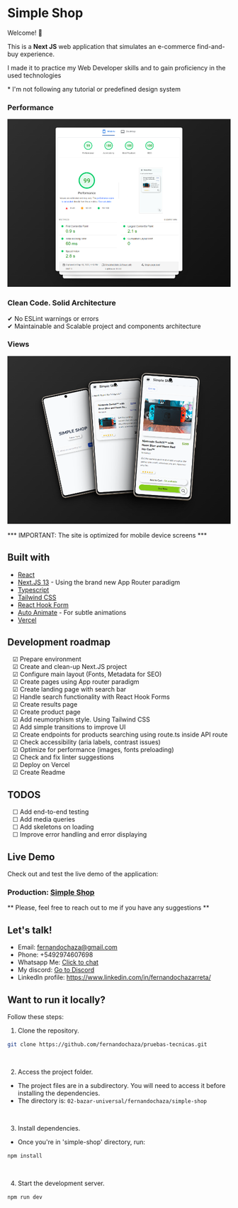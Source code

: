 # Simple Shop

Welcome! 👋

This is a <b>Next JS</b> web application that simulates an e-commerce find-and-buy experience.  

I made it to practice my Web Developer skills and to gain proficiency in the used technologies

\* I'm not following any tutorial or predefined design system

### Performance
![Website performance metrics](docs/screenshots/performance.png)

### Clean Code. Solid Architecture
✔ No ESLint warnings or errors  
✔ Maintainable and Scalable project and components architecture

### Views
![Screenshots of mobile views](docs/screenshots/3views.png)

*** IMPORTANT: The site is optimized for mobile device screens ***

## Built with
- [React](https://reactjs.org/)
- [Next.JS 13](https://nextjs.org/docs/app) - Using the brand new App Router paradigm
- [Typescript](https://www.typescriptlang.org/)
- [Tailwind CSS](https://tailwindcss.com/)
- [React Hook Form](https://react-hook-form.com/)
- [Auto Animate](https://auto-animate.formkit.com/) - For subtle animations
- [Vercel](https://vercel.com/)

## Development roadmap
&nbsp;&nbsp; &#9745; Prepare environment  
&nbsp;&nbsp; &#9745; Create and clean-up Next.JS project  
&nbsp;&nbsp; &#9745; Configure main layout (Fonts, Metadata for SEO)  
&nbsp;&nbsp; &#9745; Create pages using App router paradigm  
&nbsp;&nbsp; &#9745; Create landing page with search bar  
&nbsp;&nbsp; &#9745; Handle search functionality with React Hook Forms  
&nbsp;&nbsp; &#9745; Create results page  
&nbsp;&nbsp; &#9745; Create product page  
&nbsp;&nbsp; &#9745; Add neumorphism style. Using Tailwind CSS  
&nbsp;&nbsp; &#9745; Add simple transitions to improve UI  
&nbsp;&nbsp; &#9745; Create endpoints for products searching using route.ts inside API route  
&nbsp;&nbsp; &#9745; Check accessibility (aria labels, contrast issues)  
&nbsp;&nbsp; &#9745; Optimize for performance (images, fonts preloading)  
&nbsp;&nbsp; &#9745; Check and fix linter suggestions  
&nbsp;&nbsp; &#9745; Deploy on Vercel  
&nbsp;&nbsp; &#9745; Create Readme  

## TODOS
&nbsp;&nbsp; &#9744; Add end-to-end testing  
&nbsp;&nbsp; &#9744; Add media queries  
&nbsp;&nbsp; &#9744; Add skeletons on loading  
&nbsp;&nbsp; &#9744; Improve error handling and error displaying  

## Live Demo
Check out and test the live demo of the application:  
### Production: [Simple Shop](https://simple-shop-nine.vercel.app/)

** Please, feel free to reach out to me if you have any suggestions **

## Let's talk!

* Email: fernandochaza@gmail.com
* Phone: +5492974607698
* Whatsapp Me: [Click to chat](https://wa.me/5492974607698) 
* My discord: [Go to Discord](https://discord.com/users/413889897909321729)
* LinkedIn profile: https://www.linkedin.com/in/fernandochazarreta/

## Want to run it locally?

Follow these steps:
<br>

1. Clone the repository.

```bash
git clone https://github.com/fernandochaza/pruebas-tecnicas.git
```

<br>

2. Access the project folder.

- The project files are in a subdirectory. You will need to access it before installing the dependencies.
- The directory is: `02-bazar-universal/fernandochaza/simple-shop` 

<br>

3. Install dependencies.

- Once you're in 'simple-shop' directory, run:
```bash
npm install
```

<br>


4. Start the development server.
```bash
npm run dev
```